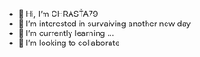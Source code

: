 - 👋 Hi, I’m CHRASŤA79
- 👀 I’m interested in survaiving another new day
- 🌱 I’m currently learning ...
- 💞️ I’m looking to collaborate 
